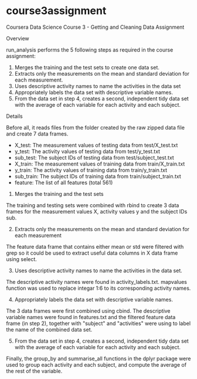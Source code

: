 # course3assignment
Coursera Data Science Course 3 - Getting and Cleaning Data Assignment

Overview

run_analysis performs the 5 following steps as required in the course assignment:
1. Merges the training and the test sets to create one data set.
2. Extracts only the measurements on the mean and standard deviation for each measurement.
3. Uses descriptive activity names to name the activities in the data set
4. Appropriately labels the data set with descriptive variable names.
5. From the data set in step 4, creates a second, independent tidy data set with the average of each variable for each activity and each subject.


Details

Before all, it reads files from the folder created by the raw zipped data file and create 7 data frames. 
- X_test: The measurement values of testing data from test/X_test.txt
- y_test: The activity values of testing data from test/y_test.txt
- sub_test: The subject IDs of testing data from test/subject_test.txt
- X_train: The measurement values of training data from train/X_train.txt
- y_train: The activity values of training data from train/y_train.txt
- sub_train: The subject IDs of training data from train/subject_train.txt
- feature: The list of all features (total 561)

1. Merges the training and the test sets

The training and testing sets were combined with rbind to create 3 data frames for the measurement values X, activity values y and the subject IDs sub.

2. Extracts only the measurements on the mean and standard deviation for each measurement

The feature data frame that contains either mean or std were filtered with grep so it could be used to extract useful data columns in X data frame using select.

3. Uses descriptive activity names to name the activities in the data set. 

The descriptive activity names were found in activity_labels.txt. mapvalues function was used to replace integar 1:6 to its corresponding activity names.

4. Appropriately labels the data set with descriptive variable names.

The 3 data frames were first combined using cbind. The descriptive variable names were found in features.txt and the filtered feature data frame (in step 2), together with "subject" and "activities" were using to label the name of the combined data set.

5. From the data set in step 4, creates a second, independent tidy data set with the average of each variable for each activity and each subject.

Finally, the group_by and summarise_all functions in the dplyr package were used to group each activity and each subject, and compute the average of the rest of the variable.
